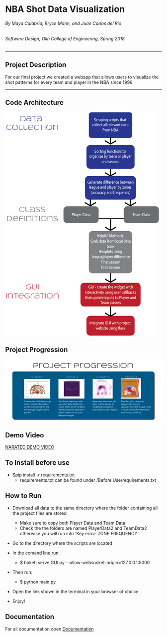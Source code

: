 # NBA Shot Data Visualization


###### By Maya Calabria, Bryce Mann, and Juan Carlos del Rio
###### Software Design, Olin College of Engineering, Spring 2018

***

## Project Description
For our final project we created a webapp that allows users to visualize the shot patterns for every team and player in the NBA since 1996.

***
## Code Architecture

![Architecture]

[Architecture]: https://raw.githubusercontent.com/mayacalabria/FinalSoftDesProject/master/ClassMaterials/architecture_final.png "High level system diagram"

## Project Progression

![Progression]

[Progression]: https://raw.githubusercontent.com/mayacalabria/FinalSoftDesProject/master/ClassMaterials/progress.png "Project development over time"

## Demo Video

[NARATED DEMO VIDEO](https://www.youtube.com/watch?v=yQ2LuFMj8M4&feature=youtu.be)

## To Install before use

* $pip install -r requirements.txt
  * requirements.txt can be found under /Before Use/requirements.txt

## How to Run

* Download all data to the same directory where the folder containing all the project files are stored
  * Make sure to copy both Player Data and Team Data
  * Check the the folders are named PlayerData2 and TeamData2 otherwise you will run into 'Key error: ZONE FREQUENCY'

* Go to the directory where the scripts are located

* In the comand line run:
  * $ bokeh serve GUI.py --allow-websocket-origin=127.0.0.1:5000


* Then run:
  * $ python main.py


* Open the link shown in the terminal in your browser of choice

* Enjoy!

## Documentation

 For all documentation open [Documentation](index.html)
